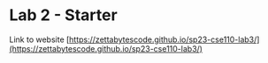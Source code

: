 # Lab 2 - Starter

Link to website [https://zettabytescode.github.io/sp23-cse110-lab3/](https://zettabytescode.github.io/sp23-cse110-lab3/)
